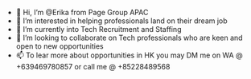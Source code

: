 - 👋 Hi, I’m @Erika from Page Group APAC
- 👀 I’m interested in helping professionals land on their dream job
- 🌱 I’m currently into Tech Recruitment and Staffing
- 💞️ I’m looking to collaborate on Tech professionals who are keen and open to new opportunities
- 📫 To lear more about opportunities in HK you may DM me on WA @ +639469780857 or call me @ +85228489568

<!---
ErikaPage/ErikaPage is a ✨ special ✨ repository because its `README.md` (this file) appears on your GitHub profile.
You can click the Preview link to take a look at your changes.
--->
